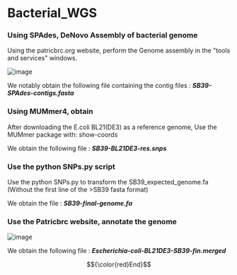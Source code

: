 # Bacterial_WGS

### Using SPAdes, DeNovo Assembly of bacterial genome

Using the patricbrc.org website, perform the Genome assembly in the "tools and services" windows.

![image](https://github.com/LoicMMartinCEA/Bacterial_WGS/assets/22998956/0980188c-9a22-441b-9e46-3c786f32c5e1)

We notably obtain the following file containing the contig files :   <i>**SB39-SPAdes-contigs.fasta**</i>

### Using MUMmer4, obtain 

After downloading the E.coli BL21(DE3) as a reference genome, Use the MUMmer package with:
show-coords 

We obtain the following file :   <i>**SB39-BL21DE3-res.snps**</i>

### Use the python SNPs.py script

Use the python SNPs.py to transform the SB39_expected_genome.fa (Without the first line of the >SB39 fasta format)

We obtain the file :  <i>**SB39-final-genome.fa**</i>

### Use the Patricbrc website, annotate the genome

![image](https://github.com/LoicMMartinCEA/Bacterial_WGS/assets/22998956/442b4955-f72d-4cd8-b3f4-6838fdfecfcf)

We obtain the following file  :  <i>**Escherichia-coli-BL21DE3-SB39-fin.merged**</i>

$${\color{red}End}$$ 
